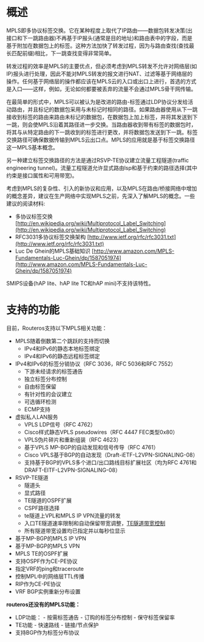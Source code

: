 # 概述

MPLS即多协议标签交换。它在某种程度上取代了IP路由——数据包转发决策(出接口和下一跳路由器)不再基于IP报头(通常是目的地址)和路由表中的字段，而是基于附加在数据包上的标签。这种方法加快了转发过程，因为与路由查找(查找最长匹配前缀)相比，下一跳查找变得非常简单。

转发过程的效率是MPLS的主要优点，但必须考虑到MPLS转发不允许对网络层(如IP)报头进行处理，因此不能对MPLS转发的报文进行NAT、过滤等基于网络层的操作。任何基于网络层的操作都应该在MPLS云的入口或出口上进行，首选的方式是入口——这样，例如，无论如何都要被丢弃的流量不会通过MPLS骨干网传输。

在最简单的形式中，MPLS可以被认为是改进的路由-标签通过LDP协议分发给活动路由，并且标记的数据包采用与未标记时相同的路径。如果路由器使用从下一跳接收到标签的路由来路由未标记的数据包，在数据包上加上标签，并将其发送到下一跳，则会使MPLS沿着其路径进一步交换。当路由器收到带有标签的数据包时，将其与从特定路由的下一跳收到的标签进行更改，并将数据包发送到下一跳。标签交换路径可确保数据传输到MPLS云出口点。MPLS的应用就是基于标签交换路径这一MPLS基本概念。

另一种建立标签交换路径的方法是通过RSVP-TE协议建立流量工程隧道(traffic engineering tunnel)。流量工程隧道允许显式路由lsp和基于约束的路径选择(其中约束是接口属性和可用带宽)。

考虑到MPLS的复杂性、引入的新协议和应用，以及MPLS在路由/桥接网络中增加的概念差异，建议在生产网络中实现MPLS之前，先深入了解MPLS的概念。一些建议的阅读材料:

- 多协议标签交换 [http://en.wikipedia.org/wiki/Multiprotocol_Label_Switching](http://en.wikipedia.org/wiki/Multiprotocol_Label_Switching)
- RFC3031多协议标签交换架构 [http://www.ietf.org/rfc/rfc3031.txt](http://www.ietf.org/rfc/rfc3031.txt)
- Luc De Ghein的MPLS基础知识 [http://www.amazon.com/MPLS-Fundamentals-Luc-Ghein/dp/1587051974](http://www.amazon.com/MPLS-Fundamentals-Luc-Ghein/dp/1587051974)

SMIPS设备(hAP lite、hAP lite TC和hAP mini)不支持该特性。

# 支持的功能

目前，Routeros支持以下MPLS相关功能：

- MPLS随着倒数第二个跳跃的支持而切换
  -  IPv4和IPv6的静态本地标签绑定
  -  IPv4和IPv6的静态远程标签绑定
- IPv4和IPv6的标签分销协议（RFC 3036，RFC 5036和RFC 7552）
    - 下游未经请求的标签通告
    - 独立标签分布控制
    - 自由标签保留
    - 有针对性的会议建立
    - 可选循环检测
    - ECMP支持
 - 虚拟私人LAN服务
    - VPLS LDP信号（RFC 4762）
    - Cisco样式静态VPLS pseudowires（RFC 4447 FEC类型0x80）
    - VPLS伪片碎片和重新组装（RFC 4623）
    - 基于VPLS MP-BGP的自动发现和信号传导（RFC 4761）
    - Cisco VPLS基于BGP的自动发现（Draft-iETF-L2VPN-SIGNALING-08）
    - 支持基于BGP的VPLS多个进口/出口路线目标扩展社区（均为RFC 4761和DRAFT-EITF-L2VPN-SIGNALING-08）
 -  RSVP-TE隧道
    - 隧道头
    - 显式路径
    -  TE隧道的OSPF扩展
    - CSPF路径选择
    -  te隧道上VPL和MPLS IP VPN流量的转发
    - 入口TE隧道速率限制和自动保留带宽调整，[TE隧道带宽控制](https://wiki.mikrotik.com/wiki/TE_tunnel_auto_bandwidth)
    - 所有隧道带宽设置均已指定并以每秒位显示
 - 基于MP-BGP的MPLS IP VPN
 - 基于MP-BGP的MPLS VPN
 - MPLS TE的OSPF扩展
 - 支持OSPF作为CE-PE协议
 - 指定VRF的ping和traceroute
 - 控制MPL中的网络层TTL传播
 - RIP作为CE-PE协议
 - VRF BGP实例重新分布设置

**routeros还没有的MPLS功能：**

- LDP功能：
      - 按需标签通告
      - 订购的标签分布控制
      - 保守标签保留率
- TE功能
      - 快速路线
      - 链接/节点保护
- 支持BGP作为标签分布协议